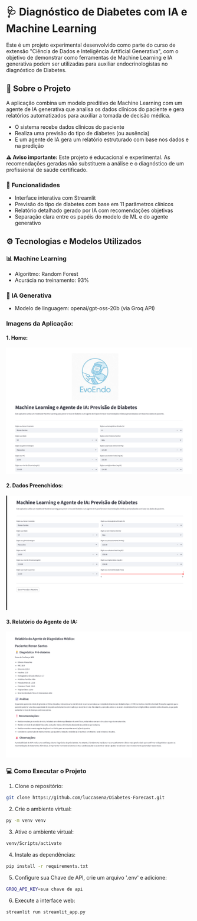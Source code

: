 # 🩺 Diagnóstico de Diabetes com IA e Machine Learning

Este é um projeto experimental desenvolvido como parte do curso de extensão "Ciência de Dados e Inteligência Artificial Generativa", com o objetivo de demonstrar como ferramentas de Machine Learning e IA generativa podem ser utilizadas para auxiliar endocrinologistas no diagnóstico de Diabetes.

## 🧠 Sobre o Projeto

A aplicação combina um modelo preditivo de Machine Learning com um agente de IA generativa que analisa os dados clínicos do paciente e gera relatórios automatizados para auxiliar a tomada de decisão médica.

- O sistema recebe dados clínicos do paciente
- Realiza uma previsão do tipo de diabetes (ou ausência)
- E um agente de IA gera um relatório estruturado com base nos dados e na predição

**⚠️ Aviso importante:** Este projeto é educacional e experimental. As recomendações geradas não substituem a análise e o diagnóstico de um profissional de saúde certificado.

### 📌 Funcionalidades

- Interface interativa com Streamlit
- Previsão do tipo de diabetes com base em 11 parâmetros clínicos
- Relatório detalhado gerado por IA com recomendações objetivas
- Separação clara entre os papéis do modelo de ML e do agente generativo

## ⚙️ Tecnologias e Modelos Utilizados
### 📊 Machine Learning

- Algoritmo: Random Forest
- Acurácia no treinamento: 93%

### 🤖 IA Generativa

- Modelo de linguagem: openai/gpt-oss-20b (via Groq API)

### Imagens da Aplicação:

#### 1. Home:
<img src="media/home.png" alt=""></img>

#### 2. Dados Preenchidos:
<img src="media/dataInput.png" alt=""></img>

#### 3. Relatório do Agente de IA:
<img src="media/report.png" alt=""></img>

### 💻 Como Executar o Projeto

1. Clone o repositório:

```bash 
git clone https://github.com/luccasena/Diabetes-Forecast.git
```

2. Crie o ambiente virtual:

```bash 
py -m venv venv
```

3. Ative o ambiente virtual:

```bash 
venv/Scripts/activate
```
4. Instale as dependências:

```bash 
pip install -r requirements.txt
```
5. Configure sua Chave de API, crie um arquivo '.env' e adicione:

```bash 
GROQ_API_KEY=sua chave de api
```

6. Execute a interface web:

```bash 
streamlit run streamlit_app.py
```



